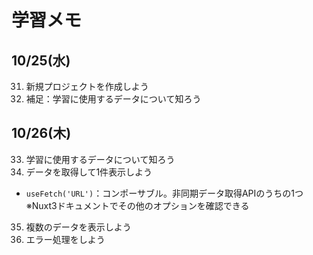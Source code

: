 # 学習メモ

## 10/25(水)
31. 新規プロジェクトを作成しよう
32. 補足：学習に使用するデータについて知ろう

## 10/26(木)
33. 学習に使用するデータについて知ろう
34. データを取得して1件表示しよう
 - ``` useFetch('URL') ```：コンポーサブル。非同期データ取得APIのうちの1つ
 ※Nuxt3ドキュメントでその他のオプションを確認できる
35. 複数のデータを表示しよう
36. エラー処理をしよう

